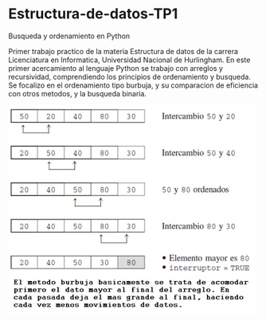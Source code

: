 # Estructura-de-datos-TP1
Busqueda y ordenamiento en Python

Primer trabajo practico de la materia Estructura de datos de la carrera Licenciatura en Informatica, Universidad Nacional de Hurlingham.
En este primer acercamiento al lenguaje Python se trabajo con arreglos y recursividad, comprendiendo los principios de ordenamiento y busqueda. 
Se focalizo en el ordenamiento tipo burbuja, y su comparacion de eficiencia con otros metodos, y la busqueda binaria.

<img src="images/ordBurbuja.jpg" width="500px" />
